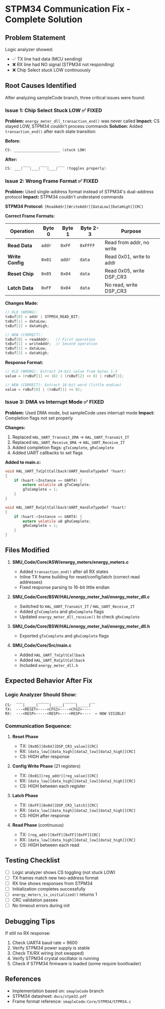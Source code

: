# STPM34 Communication Fix - Complete Solution

## Problem Statement
Logic analyzer showed:
- ✅ TX line had data (MCU sending)
- ❌ RX line had NO signal (STPM34 not responding)
- ❌ Chip Select stuck LOW continuously

## Root Causes Identified

After analyzing sampleCode branch, three critical issues were found:

### Issue 1: Chip Select Stuck LOW ✅ FIXED
**Problem:** `energy_meter_dll_transaction_end()` was never called
**Impact:** CS stayed LOW, STPM34 couldn't process commands
**Solution:** Added `transaction_end()` after each state transition

**Before:**
```c
CS: _____________________ (stuck LOW)
```

**After:**
```c
CS: ___|‾‾‾|___|‾‾‾|___|‾‾‾ (toggles properly)
```

### Issue 2: Wrong Frame Format ✅ FIXED
**Problem:** Used single-address format instead of STPM34's dual-address protocol
**Impact:** STPM34 couldn't understand commands

**STPM34 Protocol:** `[ReadAddr][WriteAddr][DataLow][DataHigh][CRC]`

**Correct Frame Formats:**

| Operation | Byte 0 | Byte 1 | Byte 2-3 | Purpose |
|-----------|--------|--------|----------|---------|
| **Read Data** | `addr` | `0xFF` | `0xFFFF` | Read from addr, no write |
| **Write Config** | `0x01` | `addr` | `data` | Read 0x01, write to addr |
| **Reset Chip** | `0x05` | `0x04` | `data` | Read 0x05, write DSP_CR3 |
| **Latch Data** | `0xFF` | `0x04` | `data` | No read, write DSP_CR3 |

**Changes Made:**
```c
// OLD (WRONG):
txBuf[0] = addr | STPM34_READ_BIT;
txBuf[1] = dataLow;
txBuf[2] = dataHigh;

// NEW (CORRECT):
txBuf[0] = readAddr;   // First operation
txBuf[1] = writeAddr;  // Second operation
txBuf[2] = dataLow;
txBuf[3] = dataHigh;
```

**Response Format:**
```c
// OLD (WRONG): Extract 24-bit value from bytes 1-3
value = (rxBuf[1] << 16) | (rxBuf[2] << 8) | rxBuf[3];

// NEW (CORRECT): Extract 16-bit word (little endian)
value = rxBuf[0] | (rxBuf[1] << 8);
```

### Issue 3: DMA vs Interrupt Mode ✅ FIXED
**Problem:** Used DMA mode, but sampleCode uses interrupt mode
**Impact:** Completion flags not set properly

**Changes:**
1. Replaced `HAL_UART_Transmit_DMA` → `HAL_UART_Transmit_IT`
2. Replaced `HAL_UART_Receive_DMA` → `HAL_UART_Receive_IT`
3. Added completion flags: `gTxComplete`, `gRxComplete`
4. Added UART callbacks to set flags

**Added to main.c:**
```c
void HAL_UART_TxCpltCallback(UART_HandleTypeDef *huart)
{
    if (huart->Instance == UART4) {
        extern volatile u8 gTxComplete;
        gTxComplete = 1;
    }
}

void HAL_UART_RxCpltCallback(UART_HandleTypeDef *huart)
{
    if (huart->Instance == UART4) {
        extern volatile u8 gRxComplete;
        gRxComplete = 1;
    }
}
```

## Files Modified

1. **SMU_Code/Core/ASW/energy_meters/energy_meters.c**
   - Added `transaction_end()` after all RX states
   - Inline TX frame building for reset/config/latch (correct read addresses)
   - Fixed response parsing to 16-bit little endian

2. **SMU_Code/Core/BSW/HAL/energy_meter_hal/energy_meter_dll.c**
   - Switched to `HAL_UART_Transmit_IT` / `HAL_UART_Receive_IT`
   - Added `gTxComplete` and `gRxComplete` flags
   - Updated `energy_meter_dll_receive()` to check `gRxComplete`

3. **SMU_Code/Core/BSW/HAL/energy_meter_hal/energy_meter_dll.h**
   - Exported `gTxComplete` and `gRxComplete` flags

4. **SMU_Code/Core/Src/main.c**
   - Added `HAL_UART_TxCpltCallback`
   - Added `HAL_UART_RxCpltCallback`
   - Included `energy_meter_dll.h`

## Expected Behavior After Fix

### Logic Analyzer Should Show:

```
CS:  ‾‾‾|_____|‾‾‾‾‾|_____|‾‾‾‾‾|_____|‾‾
TX:  ---<RESET>----<CFG1>----<CFG2>----
RX:  ---<RESP>-----<RESP>----<RESP>----  ← NOW VISIBLE!
```

### Communication Sequence:

1. **Reset Phase**
   - TX: `[0x05][0x04][DSP_CR3_value][CRC]`
   - RX: `[data_low][data_high][data2_low][data2_high][CRC]`
   - CS: HIGH after response

2. **Config Write Phase** (21 registers)
   - TX: `[0x01][reg_addr][reg_value][CRC]`
   - RX: `[data_low][data_high][data2_low][data2_high][CRC]`
   - CS: HIGH between each register

3. **Latch Phase**
   - TX: `[0xFF][0x04][DSP_CR3_latch][CRC]`
   - RX: `[data_low][data_high][data2_low][data2_high][CRC]`
   - CS: HIGH after response

4. **Read Phase** (continuous)
   - TX: `[reg_addr][0xFF][0xFF][0xFF][CRC]`
   - RX: `[data_low][data_high][data2_low][data2_high][CRC]`
   - CS: HIGH between each read

## Testing Checklist

- [ ] Logic analyzer shows CS toggling (not stuck LOW)
- [ ] TX frames match new two-address format
- [ ] RX line shows responses from STPM34
- [ ] Initialization completes successfully
- [ ] `energy_meters_is_initialized()` returns 1
- [ ] CRC validation passes
- [ ] No timeout errors during init

## Debugging Tips

If still no RX response:
1. Check UART4 baud rate = 9600
2. Verify STPM34 power supply is stable
3. Check TX/RX wiring (not swapped)
4. Verify STPM34 crystal oscillator is running
5. Check if STPM34 firmware is loaded (some require bootloader)

## References

- Implementation based on: `smapleCode` branch
- STPM34 datasheet: `docs/stpm32.pdf`
- Frame format reference: `smapleCode:Core/STPM34/STPM34.c`

